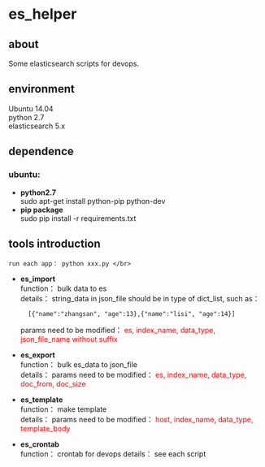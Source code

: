 # es_helper
## about
Some elasticsearch scripts for devops. </br>

## environment
Ubuntu 14.04 </br>
python 2.7 </br>
elasticsearch 5.x </br>

## dependence
### ubuntu:

* **python2.7** </br>
  sudo apt-get install python-pip python-dev
* **pip package** </br>
  sudo pip install -r requirements.txt

## tools introduction
    run each app： python xxx.py </br>
* **es\_import** </br>
    function： bulk data to es </br>
    details： string\_data in json\_file should be in type of dict\_list, such as：

        [{"name":"zhangsan", "age":13},{"name":"lisi", "age":14}]

    params need to be modified： <font color="#FF0000">es, index\_name, data\_type, json\_file\_name without suffix</font>
* **es\_export** </br>
    function： bulk es\_data to json\_file </br>
    details： params need to be modified： <font color="#FF0000">es, index\_name, data\_type, doc\_from, doc\_size</font>
* **es\_template** </br>
    function： make template </br>
    details： params need to be modified： <font color="#FF0000">host, index\_name, data\_type, template\_body</font>
* **es\_crontab** </br>
	function： crontab for devops
	details： see each script

